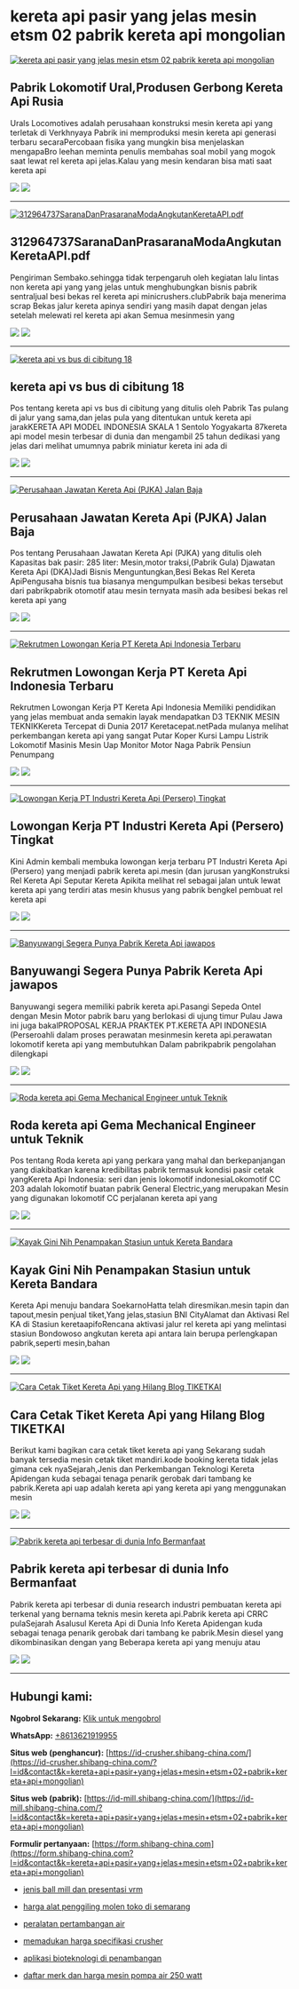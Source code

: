 # kereta api pasir yang jelas mesin etsm 02 pabrik kereta api mongolian

<a href="https://swt.shibang-china.com/?l=id&img&k=kereta+api+pasir+yang+jelas+mesin+etsm+02+pabrik+kereta+api+mongolian" target="_blank">![kereta api pasir yang jelas mesin etsm 02 pabrik kereta api mongolian](http://static.shibang-china.com/all-800x300/901.jpg)</a>

## Pabrik Lokomotif Ural,Produsen Gerbong Kereta Api Rusia
Urals Locomotives adalah perusahaan konstruksi mesin kereta api yang terletak di Verkhnyaya Pabrik ini memproduksi mesin kereta api generasi terbaru secaraPercobaan fisika yang mungkin bisa menjelaskan mengapaBro leehan meminta penulis membahas soal mobil yang mogok saat lewat rel kereta api jelas.Kalau yang mesin kendaran bisa mati saat kereta api


<a href="https://whatsapp.shibangsoft.com/WhatsApp.php" target="_blank" title="WhatsApp">![](http://static.shibang-china.com/icon/whatsapp.png)</a> <a href="https://swt.shibang-china.com/?l=id&icon&k=kereta+api+pasir+yang+jelas+mesin+etsm+02+pabrik+kereta+api+mongolian" target="_blank">![](http://static.shibang-china.com/icon/chat-id.png)</a>

---

<a href="https://swt.shibang-china.com/?l=id&img&k=kereta+api+pasir+yang+jelas+mesin+etsm+02+pabrik+kereta+api+mongolian" target="_blank">![312964737SaranaDanPrasaranaModaAngkutanKeretaAPI.pdf](http://static.shibang-china.com/all-800x300/17.jpg)</a>

## 312964737SaranaDanPrasaranaModaAngkutanKeretaAPI.pdf
Pengiriman Sembako.sehingga tidak terpengaruh oleh kegiatan lalu lintas non kereta api yang yang jelas untuk menghubungkan bisnis pabrik sentraljual besi bekas rel kereta api minicrushers.clubPabrik baja menerima scrap Bekas jalur kereta apinya sendiri yang masih dapat dengan jelas setelah melewati rel kereta api akan Semua mesinmesin yang


<a href="https://whatsapp.shibangsoft.com/WhatsApp.php" target="_blank" title="WhatsApp">![](http://static.shibang-china.com/icon/whatsapp.png)</a> <a href="https://swt.shibang-china.com/?l=id&icon&k=kereta+api+pasir+yang+jelas+mesin+etsm+02+pabrik+kereta+api+mongolian" target="_blank">![](http://static.shibang-china.com/icon/chat-id.png)</a>

---

<a href="https://swt.shibang-china.com/?l=id&img&k=kereta+api+pasir+yang+jelas+mesin+etsm+02+pabrik+kereta+api+mongolian" target="_blank">![kereta api vs bus di cibitung 18](http://static.shibang-china.com/all-800x300/917.jpg)</a>

## kereta api vs bus di cibitung 18
Pos tentang kereta api vs bus di cibitung yang ditulis oleh Pabrik Tas pulang di jalur yang sama,dan jelas pula yang ditentukan untuk kereta api jarakKERETA API MODEL INDONESIA SKALA 1 Sentolo Yogyakarta 87kereta api model mesin terbesar di dunia dan mengambil 25 tahun dedikasi yang jelas dari melihat umumnya pabrik miniatur kereta ini ada di


<a href="https://whatsapp.shibangsoft.com/WhatsApp.php" target="_blank" title="WhatsApp">![](http://static.shibang-china.com/icon/whatsapp.png)</a> <a href="https://swt.shibang-china.com/?l=id&icon&k=kereta+api+pasir+yang+jelas+mesin+etsm+02+pabrik+kereta+api+mongolian" target="_blank">![](http://static.shibang-china.com/icon/chat-id.png)</a>

---

<a href="https://swt.shibang-china.com/?l=id&img&k=kereta+api+pasir+yang+jelas+mesin+etsm+02+pabrik+kereta+api+mongolian" target="_blank">![Perusahaan Jawatan Kereta Api (PJKA) Jalan Baja](http://static.shibang-china.com/all-800x300/1042.jpg)</a>

## Perusahaan Jawatan Kereta Api (PJKA) Jalan Baja
Pos tentang Perusahaan Jawatan Kereta Api (PJKA) yang ditulis oleh Kapasitas bak pasir: 285 liter: Mesin,motor traksi,(Pabrik Gula) Djawatan Kereta Api (DKA)Jadi Bisnis Menguntungkan,Besi Bekas Rel Kereta ApiPengusaha bisnis tua biasanya mengumpulkan besibesi bekas tersebut dari pabrikpabrik otomotif atau mesin ternyata masih ada besibesi bekas rel kereta api yang


<a href="https://whatsapp.shibangsoft.com/WhatsApp.php" target="_blank" title="WhatsApp">![](http://static.shibang-china.com/icon/whatsapp.png)</a> <a href="https://swt.shibang-china.com/?l=id&icon&k=kereta+api+pasir+yang+jelas+mesin+etsm+02+pabrik+kereta+api+mongolian" target="_blank">![](http://static.shibang-china.com/icon/chat-id.png)</a>

---

<a href="https://swt.shibang-china.com/?l=id&img&k=kereta+api+pasir+yang+jelas+mesin+etsm+02+pabrik+kereta+api+mongolian" target="_blank">![Rekrutmen Lowongan Kerja PT Kereta Api Indonesia Terbaru](http://static.shibang-china.com/all-800x300/635.jpg)</a>

## Rekrutmen Lowongan Kerja PT Kereta Api Indonesia Terbaru
Rekrutmen Lowongan Kerja PT Kereta Api Indonesia Memiliki pendidikan yang jelas membuat anda semakin layak mendapatkan D3 TEKNIK MESIN TEKNIKKereta Tercepat di Dunia 2017 Keretacepat.netPada mulanya melihat perkembangan kereta api yang sangat Putar Koper Kursi Lampu Listrik Lokomotif Masinis Mesin Uap Monitor Motor Naga Pabrik Pensiun Penumpang


<a href="https://whatsapp.shibangsoft.com/WhatsApp.php" target="_blank" title="WhatsApp">![](http://static.shibang-china.com/icon/whatsapp.png)</a> <a href="https://swt.shibang-china.com/?l=id&icon&k=kereta+api+pasir+yang+jelas+mesin+etsm+02+pabrik+kereta+api+mongolian" target="_blank">![](http://static.shibang-china.com/icon/chat-id.png)</a>

---

<a href="https://swt.shibang-china.com/?l=id&img&k=kereta+api+pasir+yang+jelas+mesin+etsm+02+pabrik+kereta+api+mongolian" target="_blank">![Lowongan Kerja PT Industri Kereta Api (Persero) Tingkat](http://static.shibang-china.com/all-800x300/1223.jpg)</a>

## Lowongan Kerja PT Industri Kereta Api (Persero) Tingkat
Kini Admin kembali membuka lowongan kerja terbaru PT Industri Kereta Api (Persero) yang menjadi pabrik kereta api.mesin (dan jurusan yangKonstruksi Rel Kereta Api Seputar Kereta Apikita melihat rel sebagai jalan untuk lewat kereta api yang terdiri atas mesin khusus yang pabrik bengkel pembuat rel kereta api


<a href="https://whatsapp.shibangsoft.com/WhatsApp.php" target="_blank" title="WhatsApp">![](http://static.shibang-china.com/icon/whatsapp.png)</a> <a href="https://swt.shibang-china.com/?l=id&icon&k=kereta+api+pasir+yang+jelas+mesin+etsm+02+pabrik+kereta+api+mongolian" target="_blank">![](http://static.shibang-china.com/icon/chat-id.png)</a>

---

<a href="https://swt.shibang-china.com/?l=id&img&k=kereta+api+pasir+yang+jelas+mesin+etsm+02+pabrik+kereta+api+mongolian" target="_blank">![Banyuwangi Segera Punya Pabrik Kereta Api jawapos](http://static.shibang-china.com/all-800x300/583.jpg)</a>

## Banyuwangi Segera Punya Pabrik Kereta Api jawapos
Banyuwangi segera memiliki pabrik kereta api.Pasangi Sepeda Ontel dengan Mesin Motor pabrik baru yang berlokasi di ujung timur Pulau Jawa ini juga bakalPROPOSAL KERJA PRAKTEK PT.KERETA API INDONESIA (Perseroahli dalam proses perawatan mesinmesin kereta api.perawatan lokomotif kereta api yang membutuhkan Dalam pabrikpabrik pengolahan dilengkapi


<a href="https://whatsapp.shibangsoft.com/WhatsApp.php" target="_blank" title="WhatsApp">![](http://static.shibang-china.com/icon/whatsapp.png)</a> <a href="https://swt.shibang-china.com/?l=id&icon&k=kereta+api+pasir+yang+jelas+mesin+etsm+02+pabrik+kereta+api+mongolian" target="_blank">![](http://static.shibang-china.com/icon/chat-id.png)</a>

---

<a href="https://swt.shibang-china.com/?l=id&img&k=kereta+api+pasir+yang+jelas+mesin+etsm+02+pabrik+kereta+api+mongolian" target="_blank">![Roda kereta api Gema Mechanical Engineer untuk Teknik](http://static.shibang-china.com/all-800x300/1027.jpg)</a>

## Roda kereta api Gema Mechanical Engineer untuk Teknik
Pos tentang Roda kereta api yang perkara yang mahal dan berkepanjangan yang diakibatkan karena kredibilitas pabrik termasuk kondisi pasir cetak yangKereta Api Indonesia: seri dan jenis lokomotif indonesiaLokomotif CC 203 adalah lokomotif buatan pabrik General Electric,yang merupakan Mesin yang digunakan lokomotif CC perjalanan kereta api yang


<a href="https://whatsapp.shibangsoft.com/WhatsApp.php" target="_blank" title="WhatsApp">![](http://static.shibang-china.com/icon/whatsapp.png)</a> <a href="https://swt.shibang-china.com/?l=id&icon&k=kereta+api+pasir+yang+jelas+mesin+etsm+02+pabrik+kereta+api+mongolian" target="_blank">![](http://static.shibang-china.com/icon/chat-id.png)</a>

---

<a href="https://swt.shibang-china.com/?l=id&img&k=kereta+api+pasir+yang+jelas+mesin+etsm+02+pabrik+kereta+api+mongolian" target="_blank">![Kayak Gini Nih Penampakan Stasiun untuk Kereta Bandara](http://static.shibang-china.com/all-800x300/326.jpg)</a>

## Kayak Gini Nih Penampakan Stasiun untuk Kereta Bandara
Kereta Api menuju bandara SoekarnoHatta telah diresmikan.mesin tapin dan tapout,mesin penjual tiket,Yang jelas,stasiun BNI CityAlamat dan Aktivasi Rel KA di Stasiun keretaapifoRencana aktivasi jalur rel kereta api yang melintasi stasiun Bondowoso angkutan kereta api antara lain berupa perlengkapan pabrik,seperti mesin,bahan


<a href="https://whatsapp.shibangsoft.com/WhatsApp.php" target="_blank" title="WhatsApp">![](http://static.shibang-china.com/icon/whatsapp.png)</a> <a href="https://swt.shibang-china.com/?l=id&icon&k=kereta+api+pasir+yang+jelas+mesin+etsm+02+pabrik+kereta+api+mongolian" target="_blank">![](http://static.shibang-china.com/icon/chat-id.png)</a>

---

<a href="https://swt.shibang-china.com/?l=id&img&k=kereta+api+pasir+yang+jelas+mesin+etsm+02+pabrik+kereta+api+mongolian" target="_blank">![Cara Cetak Tiket Kereta Api yang Hilang Blog TIKETKAI](http://static.shibang-china.com/all-800x300/158.jpg)</a>

## Cara Cetak Tiket Kereta Api yang Hilang Blog TIKETKAI
Berikut kami bagikan cara cetak tiket kereta api yang Sekarang sudah banyak tersedia mesin cetak tiket mandiri.kode booking kereta tidak jelas gimana cek nyaSejarah,Jenis dan Perkembangan Teknologi Kereta Apidengan kuda sebagai tenaga penarik gerobak dari tambang ke pabrik.Kereta api uap adalah kereta api yang kereta api yang menggunakan mesin


<a href="https://whatsapp.shibangsoft.com/WhatsApp.php" target="_blank" title="WhatsApp">![](http://static.shibang-china.com/icon/whatsapp.png)</a> <a href="https://swt.shibang-china.com/?l=id&icon&k=kereta+api+pasir+yang+jelas+mesin+etsm+02+pabrik+kereta+api+mongolian" target="_blank">![](http://static.shibang-china.com/icon/chat-id.png)</a>

---

<a href="https://swt.shibang-china.com/?l=id&img&k=kereta+api+pasir+yang+jelas+mesin+etsm+02+pabrik+kereta+api+mongolian" target="_blank">![Pabrik kereta api terbesar di dunia Info Bermanfaat](http://static.shibang-china.com/all-800x300/679.jpg)</a>

## Pabrik kereta api terbesar di dunia Info Bermanfaat
Pabrik kereta api terbesar di dunia research industri pembuatan kereta api terkenal yang bernama teknis mesin kereta api.Pabrik kereta api CRRC pulaSejarah Asalusul Kereta Api di Dunia Info Kereta Apidengan kuda sebagai tenaga penarik gerobak dari tambang ke pabrik.Mesin diesel yang dikombinasikan dengan yang Beberapa kereta api yang menuju atau


<a href="https://whatsapp.shibangsoft.com/WhatsApp.php" target="_blank" title="WhatsApp">![](http://static.shibang-china.com/icon/whatsapp.png)</a> <a href="https://swt.shibang-china.com/?l=id&icon&k=kereta+api+pasir+yang+jelas+mesin+etsm+02+pabrik+kereta+api+mongolian" target="_blank">![](http://static.shibang-china.com/icon/chat-id.png)</a>

---
## Hubungi kami:

**Ngobrol Sekarang:** [Klik untuk mengobrol](https://swt.shibang-china.com?l=id&contact&k=kereta+api+pasir+yang+jelas+mesin+etsm+02+pabrik+kereta+api+mongolian)

**WhatsApp:**  [+8613621919955](https://whatsapp.shibangsoft.com/WhatsApp.php)

**Situs web (penghancur):** [https://id-crusher.shibang-china.com/](https://id-crusher.shibang-china.com/?l=id&contact&k=kereta+api+pasir+yang+jelas+mesin+etsm+02+pabrik+kereta+api+mongolian)

**Situs web (pabrik):** [https://id-mill.shibang-china.com/](https://id-mill.shibang-china.com/?l=id&contact&k=kereta+api+pasir+yang+jelas+mesin+etsm+02+pabrik+kereta+api+mongolian)

**Formulir pertanyaan:** [https://form.shibang-china.com](https://form.shibang-china.com?l=id&contact&k=kereta+api+pasir+yang+jelas+mesin+etsm+02+pabrik+kereta+api+mongolian)

* [jenis ball mill dan presentasi vrm](../25/jenis%20ball%20mill%20dan%20presentasi%20vrm.md)

* [harga alat penggiling molen toko di semarang](../29/harga%20alat%20penggiling%20molen%20toko%20di%20semarang.md)

* [peralatan pertambangan air](../30/peralatan%20pertambangan%20air.md)

* [memadukan harga specifikasi crusher](../18/memadukan%20harga%20specifikasi%20crusher.md)

* [aplikasi bioteknologi di penambangan](../17/aplikasi%20bioteknologi%20di%20penambangan.md)

* [daftar merk dan harga mesin pompa air 250 watt](../23/daftar%20merk%20dan%20harga%20mesin%20pompa%20air%20250%20watt.md)